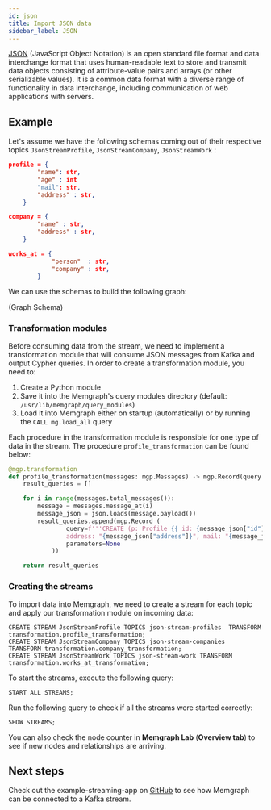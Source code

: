 ```yaml
---
id: json
title: Import JSON data
sidebar_label: JSON
---
```


[JSON](https://www.json.org/json-en.html) (JavaScript Object Notation) is an
open standard file format and data interchange format that uses human-readable
text to store and transmit data objects consisting of attribute-value pairs and
arrays (or other serializable values). It is a common data format with a diverse
range of functionality in data interchange, including communication of web
applications with servers.

## Example

Let's assume we have the following schemas coming out of their respective topics
`JsonStreamProfile`, `JsonStreamCompany`, `JsonStreamWork` :

```json
profile = {
        "name": str,
        "age" : int
        "mail": str,
        "address" : str,
    }

company = {
        "name" : str,
        "address" : str,
    }

works_at = {
            "person"  : str,
            "company" : str,
        }
```

We can use the schemas to build the following graph: 

 (Graph Schema)

### Transformation modules

Before consuming data from the stream, we need to implement a transformation
module that will consume JSON messages from Kafka and output Cypher queries. In
order to create a transformation module, you need to:

1. Create a Python module
2. Save it into the Memgraph's query modules directory (default:
   `/usr/lib/memgraph/query_modules`)
3. Load it into Memgraph either on startup (automatically) or by running the
   `CALL mg.load_all` query

Each procedure in the transformation module is responsible for one type of data
in the stream. The procedure `profile_transformation` can be found below:

```python
@mgp.transformation
def profile_transformation(messages: mgp.Messages) -> mgp.Record(query = str, parameters=mgp.Nullable[mgp.Map]):
    result_queries = []

    for i in range(messages.total_messages()):
        message = messages.message_at(i)
        message_json = json.loads(message.payload())
        result_queries.append(mgp.Record (
                query=f'''CREATE (p: Profile {{ id: {message_json["id"]}, name: "{message_json["name"]}", age: ToInteger({message_json["age"]})
                address: "{message_json["address"]}", mail: "{message_json["mail"]}" }})''' ,
                parameters=None
            ))

    return result_queries
```

### Creating the streams

To import data into Memgraph, we need to create a stream for each topic and
apply our transformation module on incoming data:

```cypher
CREATE STREAM JsonStreamProfile TOPICS json-stream-profiles  TRANSFORM transformation.profile_transformation;
CREATE STREAM JsonStreamCompany TOPICS json-stream-companies  TRANSFORM transformation.company_transformation;
CREATE STREAM JsonStreamWork TOPICS json-stream-work TRANSFORM transformation.works_at_transformation;
```

To start the streams, execute the following query:

```cypher
START ALL STREAMS;
```

Run the following query to check if all the streams were started correctly:

```cypher
SHOW STREAMS;
```

You can also check the node counter in **Memgraph Lab** (**Overview tab**) to
see if new nodes and relationships are arriving.

## Next steps

Check out the example-streaming-app on
[GitHub](https://github.com/memgraph/example-streaming-app) to see how Memgraph
can be connected to a Kafka stream.
